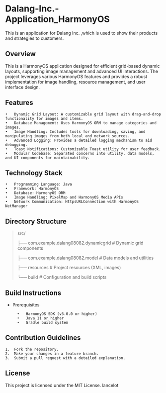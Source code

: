 # Dalang-Inc.-Application_HarmonyOS
This is an application for Dalang Inc. ,which is used to show their products and strategies to customers.

## Overview

This is a HarmonyOS application designed for efficient grid-based dynamic layouts, supporting image management and advanced UI interactions. The project leverages various HarmonyOS features and provides a robust implementation for image handling, resource management, and user interface design.

## Features

	•	Dynamic Grid Layout: A customizable grid layout with drag-and-drop functionality for images and items.
	•	Database Management: Uses HarmonyOS ORM to manage categories and images.
	•	Image Handling: Includes tools for downloading, saving, and manipulating images from both local and network sources.
	•	Advanced Logging: Provides a detailed logging mechanism to aid debugging.
	•	Toast Notifications: Customizable Toast utility for user feedback.
	•	Modular Codebase: Separated concerns into utility, data models, and UI components for maintainability.

 ## Technology Stack

	•	Programming Language: Java
	•	Framework: HarmonyOS
	•	Database: HarmonyOS ORM
	•	Image Handling: PixelMap and HarmonyOS Media APIs
	•	Network Communication: HttpsURLConnection with HarmonyOS NetManager

 ## Directory Structure
> src/
> 
> ├── com.example.dalang08082.dynamicgrid    # Dynamic grid components
>
> ├── com.example.dalang08082.model          # Data models and utilities
>
> ├── resources                              # Project resources (XML, images)
>
> └── build                                  # Configuration and build scripts


## Build Instructions

- Prerequisites
  ```
	•	HarmonyOS SDK (v3.0.0 or higher)
	•	Java 11 or higher
	•	Gradle build system
  ```
  
## Contribution Guidelines

	1.	Fork the repository.
	2.	Make your changes in a feature branch.
	3.	Submit a pull request with a detailed explanation.


## License

This project is licensed under the MIT License.
                                                    lancelot

